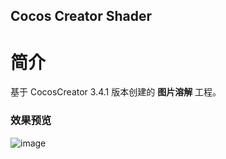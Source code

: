 ## Cocos Creator Shader

# 简介
基于 CocosCreator 3.4.1 版本创建的 **图片溶解** 工程。

### 效果预览
![image](https://gitee.com/yeshaohelpme/ShaderDemoImageLibrary/raw/master/gif/20220224/2022022407.gif)